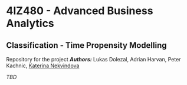 # 4IZ480 - Advanced Business Analytics
## Classification - Time Propensity Modelling

Repository for the project
_**Authors:**_ Lukas Dolezal, Adrian Harvan, Peter Kachnic, [Katerina Nekvindova](https://www.linkedin.com/in/kateřina-nekvindová-119050178)

_TBD_
